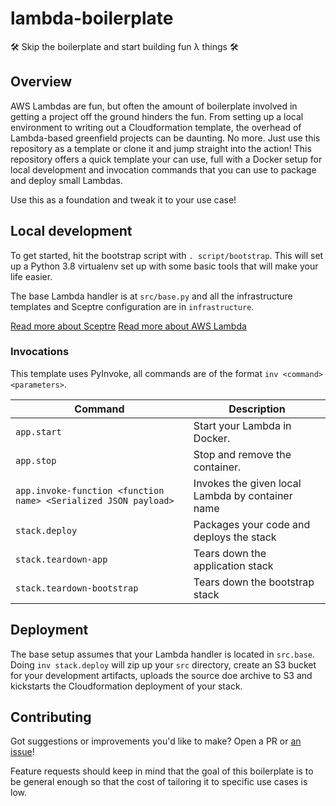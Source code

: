 # lambda-boilerplate
🛠 Skip the boilerplate and start building fun λ things 🛠

## Overview

AWS Lambdas are fun, but often the amount of boilerplate involved in getting a project off the ground hinders the fun. From setting up a local environment to writing out a Cloudformation template, the overhead of Lambda-based greenfield projects can be daunting. No more. Just use this repository as a template or clone it and jump straight into the action! This repository offers a quick template your can use, full with a Docker setup for local development and invocation commands that you can use to package and deploy small Lambdas.

Use this as a foundation and tweak it to your use case!

## Local development

To get started, hit the bootstrap script with `. script/bootstrap`. This will set up a Python 3.8 virtualenv set up with some basic tools that will make your life easier.

The base Lambda handler is at `src/base.py` and all the infrastructure templates and Sceptre configuration are in `infrastructure`.

[Read more about Sceptre](https://sceptre.cloudreach.com/latest/index.html)
[Read more about AWS Lambda](https://docs.aws.amazon.com/lambda/latest/dg/lambda-python.html)

### Invocations

This template uses PyInvoke, all commands are of the format `inv <command> <parameters>`.

|Command|Description|
|---|---|
|`app.start`|Start your Lambda in Docker.|
|`app.stop`|Stop and remove the container.|
|`app.invoke-function <function name> <Serialized JSON payload>`|Invokes the given local Lambda by container name|
|`stack.deploy`|Packages your code and deploys the stack|
|`stack.teardown-app`|Tears down the application stack|
|`stack.teardown-bootstrap`|Tears down the bootstrap stack| 

## Deployment

The base setup assumes that your Lambda handler is located in `src.base`. Doing `inv stack.deploy` will zip up your `src` directory, create an S3 bucket for your development artifacts, uploads the source doe archive to S3 and kickstarts the Cloudformation deployment of your stack.

## Contributing

Got suggestions or improvements you'd like to make? Open a PR or [an issue](https://github.com/mcataford/lambda-boilerplate/issues)!

Feature requests should keep in mind that the goal of this boilerplate is to be general enough so that the cost of tailoring it to specific use cases is low.
